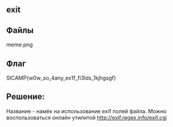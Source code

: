 ## exit


## Файлы
meme.png

## Флаг
SICAMP{w0w_so_4any_ex1f_fi3lds_1kjhgsgf}

## Решение:
Название - намёк на использование exif полей файла. Можно воспользоваться онлайн утилитой http://exif.regex.info/exif.cgi
